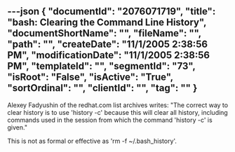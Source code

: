 ---json
{
  "documentId": "2076071719",
  "title": "bash: Clearing the Command Line History",
  "documentShortName": "",
  "fileName": "",
  "path": "",
  "createDate": "11/1/2005 2:38:56 PM",
  "modificationDate": "11/1/2005 2:38:56 PM",
  "templateId": "",
  "segmentId": "73",
  "isRoot": "False",
  "isActive": "True",
  "sortOrdinal": "",
  "clientId": "",
  "tag": ""
}
---

Alexey Fadyushin of the redhat.com list archives writes: &quot;The correct way to clear history is to use 'history -c' because this will clear all history, including commands used in the session from which the command 'history -c' is given.&quot;

This is not as formal or effective as 'rm -f ~/.bash_history'.
